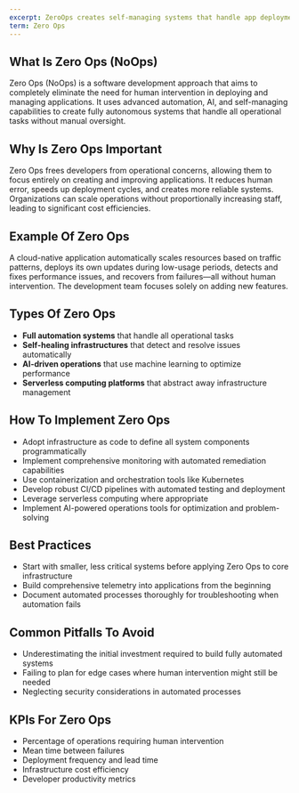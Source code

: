 ```yaml
---
excerpt: ZeroOps creates self-managing systems that handle app deployment and operations autonomously.
term: Zero Ops
---
```

## What Is Zero Ops (NoOps)

Zero Ops (NoOps) is a software development approach that aims to completely eliminate the need for human intervention in deploying and managing applications. It uses advanced automation, AI, and self-managing capabilities to create fully autonomous systems that handle all operational tasks without manual oversight.

## Why Is Zero Ops Important

Zero Ops frees developers from operational concerns, allowing them to focus entirely on creating and improving applications. It reduces human error, speeds up deployment cycles, and creates more reliable systems. Organizations can scale operations without proportionally increasing staff, leading to significant cost efficiencies.

## Example Of Zero Ops

A cloud-native application automatically scales resources based on traffic patterns, deploys its own updates during low-usage periods, detects and fixes performance issues, and recovers from failures—all without human intervention. The development team focuses solely on adding new features.

## Types Of Zero Ops

- **Full automation systems** that handle all operational tasks
- **Self-healing infrastructures** that detect and resolve issues automatically
- **AI-driven operations** that use machine learning to optimize performance
- **Serverless computing platforms** that abstract away infrastructure management

## How To Implement Zero Ops

- Adopt infrastructure as code to define all system components programmatically
- Implement comprehensive monitoring with automated remediation capabilities
- Use containerization and orchestration tools like Kubernetes
- Develop robust CI/CD pipelines with automated testing and deployment
- Leverage serverless computing where appropriate
- Implement AI-powered operations tools for optimization and problem-solving

## Best Practices

- Start with smaller, less critical systems before applying Zero Ops to core infrastructure
- Build comprehensive telemetry into applications from the beginning
- Document automated processes thoroughly for troubleshooting when automation fails

## Common Pitfalls To Avoid

- Underestimating the initial investment required to build fully automated systems
- Failing to plan for edge cases where human intervention might still be needed
- Neglecting security considerations in automated processes

## KPIs For Zero Ops

- Percentage of operations requiring human intervention
- Mean time between failures
- Deployment frequency and lead time
- Infrastructure cost efficiency
- Developer productivity metrics